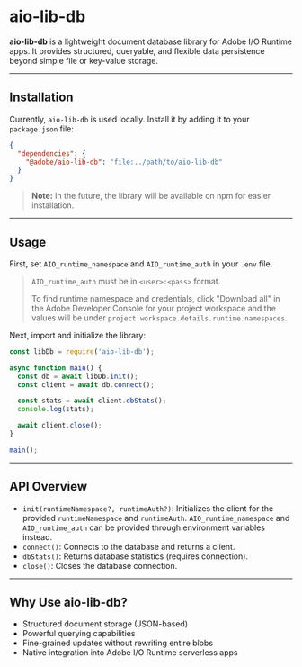 # aio-lib-db

**aio-lib-db** is a lightweight document database library for Adobe I/O Runtime apps. It provides structured, queryable, and flexible data persistence beyond simple file or key-value storage.

---

## Installation

Currently, `aio-lib-db` is used locally. Install it by adding it to your `package.json` file:

```json
{
  "dependencies": {
    "@adobe/aio-lib-db": "file:../path/to/aio-lib-db"
  }
}
```

> **Note:** In the future, the library will be available on npm for easier installation.

---

## Usage

First, set `AIO_runtime_namespace` and `AIO_runtime_auth` in your `.env` file.

> `AIO_runtime_auth` must be in `<user>:<pass>` format.
> 
> To find runtime namespace and credentials, click "Download all" in the Adobe Developer Console for your project workspace and the values will be under `project.workspace.details.runtime.namespaces`.

Next, import and initialize the library:

```javascript
const libDb = require('aio-lib-db');

async function main() {
  const db = await libDb.init();
  const client = await db.connect();

  const stats = await client.dbStats();
  console.log(stats);

  await client.close();
}

main();
```

---

## API Overview

- `init(runtimeNamespace?, runtimeAuth?)`: Initializes the client for the provided `runtimeNamespace` and `runtimeAuth`.  `AIO_runtime_namespace` and `AIO_runtime_auth` can be provided through environment variables instead.
- `connect()`: Connects to the database and returns a client.
- `dbStats()`: Returns database statistics (requires connection).
- `close()`: Closes the database connection.

---

## Why Use aio-lib-db?

- Structured document storage (JSON-based)
- Powerful querying capabilities
- Fine-grained updates without rewriting entire blobs
- Native integration into Adobe I/O Runtime serverless apps
